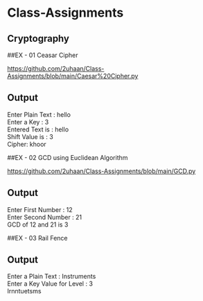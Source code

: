 # Class-Assignments

## Cryptography

##EX - 01 Ceasar Cipher

https://github.com/2uhaan/Class-Assignments/blob/main/Caesar%20Cipher.py
## Output
Enter Plain Text : hello</br>
Enter a Key : 3</br>
Entered Text is  : hello</br>
Shift Value is : 3</br>
Cipher: khoor</br>

##EX - 02 GCD using Euclidean Algorithm

https://github.com/2uhaan/Class-Assignments/blob/main/GCD.py
## Output
Enter First Number : 12</br>
Enter Second Number : 21</br>
GCD of 12 and 21 is 3</br>

##EX - 03 Rail Fence

## Output
Enter a Plain Text : Instruments</br> 
Enter a Key Value for Level : 3</br>
Irnntuetsms</br>
